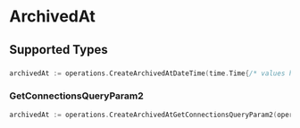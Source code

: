 # ArchivedAt


## Supported Types

### 

```go
archivedAt := operations.CreateArchivedAtDateTime(time.Time{/* values here */})
```

### GetConnectionsQueryParam2

```go
archivedAt := operations.CreateArchivedAtGetConnectionsQueryParam2(operations.GetConnectionsQueryParam2{/* values here */})
```

